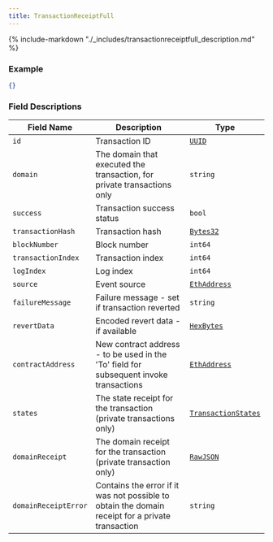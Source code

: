 ```yaml
---
title: TransactionReceiptFull
---
```

{% include-markdown "./_includes/transactionreceiptfull_description.md" %}

### Example

```json
{}
```

### Field Descriptions

| Field Name | Description | Type |
|------------|-------------|------|
| `id` | Transaction ID | [`UUID`](simpletypes.md#uuid) |
| `domain` | The domain that executed the transaction, for private transactions only | `string` |
| `success` | Transaction success status | `bool` |
| `transactionHash` | Transaction hash | [`Bytes32`](simpletypes.md#bytes32) |
| `blockNumber` | Block number | `int64` |
| `transactionIndex` | Transaction index | `int64` |
| `logIndex` | Log index | `int64` |
| `source` | Event source | [`EthAddress`](simpletypes.md#ethaddress) |
| `failureMessage` | Failure message - set if transaction reverted | `string` |
| `revertData` | Encoded revert data - if available | [`HexBytes`](simpletypes.md#hexbytes) |
| `contractAddress` | New contract address - to be used in the 'To' field for subsequent invoke transactions | [`EthAddress`](simpletypes.md#ethaddress) |
| `states` | The state receipt for the transaction (private transactions only) | [`TransactionStates`](transactionstates.md#transactionstates) |
| `domainReceipt` | The domain receipt for the transaction (private transaction only) | [`RawJSON`](simpletypes.md#rawjson) |
| `domainReceiptError` | Contains the error if it was not possible to obtain the domain receipt for a private transaction | `string` |

